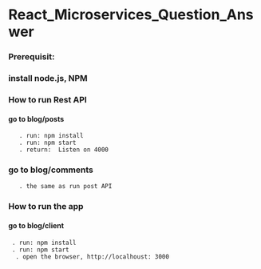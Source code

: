 # React_Microservices_Question_Answer

### Prerequisit:
  ### install node.js, NPM



### How to run Rest API
  #### go to  blog/posts
       . run: npm install
       . run: npm start
       . return:  Listen on 4000
  ### go to blog/comments
       . the same as run post API 

### How to run the app
  #### go to blog/client
     . run: npm install
     . run: npm start
      . open the browser, http://localhoust: 3000
    
